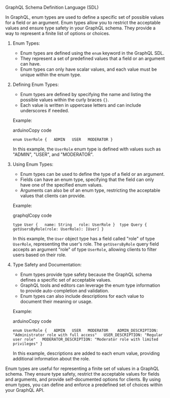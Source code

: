 GraphQL Schema Definition Language (SDL)

In GraphQL, enum types are used to define a specific set of possible values for a field or an argument. Enum types allow you to restrict the acceptable values and ensure type safety in your GraphQL schema. They provide a way to represent a finite list of options or choices.

1. Enum Types:
    
    - Enum types are defined using the `enum` keyword in the GraphQL SDL.
    - They represent a set of predefined values that a field or an argument can have.
    - Enum types can only have scalar values, and each value must be unique within the enum type.
2. Defining Enum Types:
    
    - Enum types are defined by specifying the name and listing the possible values within the curly braces `{}`.
    - Each value is written in uppercase letters and can include underscores if needed.
    
    Example:
    
    arduinoCopy code
    
    `enum UserRole {   ADMIN   USER   MODERATOR }`
    
    In this example, the `UserRole` enum type is defined with values such as "ADMIN", "USER", and "MODERATOR".
    
3. Using Enum Types:
    
    - Enum types can be used to define the type of a field or an argument.
    - Fields can have an enum type, specifying that the field can only have one of the specified enum values.
    - Arguments can also be of an enum type, restricting the acceptable values that clients can provide.
    
    Example:
    
    graphqlCopy code
    
    `type User {   name: String   role: UserRole }  type Query {   getUsersByRole(role: UserRole): [User] }`
    
    In this example, the `User` object type has a field called "role" of type `UserRole`, representing the user's role. The `getUsersByRole` query field accepts an argument "role" of type `UserRole`, allowing clients to filter users based on their role.
    
4. Type Safety and Documentation:
    
    - Enum types provide type safety because the GraphQL schema defines a specific set of acceptable values.
    - GraphQL tools and editors can leverage the enum type information to provide auto-completion and validation.
    - Enum types can also include descriptions for each value to document their meaning or usage.
    
    Example:
    
    arduinoCopy code
    
    `enum UserRole {   ADMIN   USER   MODERATOR    ADMIN_DESCRIPTION: "Administrator role with full access"   USER_DESCRIPTION: "Regular user role"   MODERATOR_DESCRIPTION: "Moderator role with limited privileges" }`
    
    In this example, descriptions are added to each enum value, providing additional information about the role.
    

Enum types are useful for representing a finite set of values in a GraphQL schema. They ensure type safety, restrict the acceptable values for fields and arguments, and provide self-documented options for clients. By using enum types, you can define and enforce a predefined set of choices within your GraphQL API.